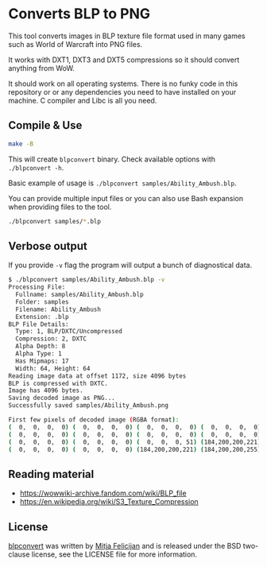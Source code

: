 # Converts BLP to PNG

This tool converts images in BLP texture file format used in many games such as
World of Warcraft into PNG files.

It works with DXT1, DXT3 and DXT5 compressions so it should convert anything
from WoW.

It should work on all operating systems. There is no funky code in this
repository or or any dependencies you need to have installed on your machine. C
compiler and Libc is all you need.

## Compile & Use

```sh
make -B
```

This will create `blpconvert` binary. Check available options with
`./blpconvert -h`.

Basic example of usage is `./blpconvert samples/Ability_Ambush.blp`.

You can provide multiple input files or you can also use Bash expansion when
providing files to the tool.

```sh
./blpconvert samples/*.blp
```

## Verbose output

If you provide `-v` flag the program will output a bunch of diagnostical data.

```sh
$ ./blpconvert samples/Ability_Ambush.blp -v
Processing File:
  Fullname: samples/Ability_Ambush.blp
  Folder: samples
  Filename: Ability_Ambush
  Extension: .blp
BLP File Details:
  Type: 1, BLP/DXTC/Uncompressed
  Compression: 2, DXTC
  Alpha Depth: 8
  Alpha Type: 1
  Has Mipmaps: 17
  Width: 64, Height: 64
Reading image data at offset 1172, size 4096 bytes
BLP is compressed with DXTC.
Image has 4096 bytes.
Saving decoded image as PNG...
Successfully saved samples/Ability_Ambush.png

First few pixels of decoded image (RGBA format):
(  0,  0,  0,  0) (  0,  0,  0,  0) (  0,  0,  0,  0) (  0,  0,  0,  0)
(  0,  0,  0,  0) (  0,  0,  0,  0) (  0,  0,  0,  0) (  0,  0,  0,  0)
(  0,  0,  0,  0) (  0,  0,  0,  0) (  0,  0,  0, 51) (184,200,200,221)
(  0,  0,  0,  0) (  0,  0,  0,  0) (184,200,200,221) (184,200,200,255)
```

## Reading material

- https://wowwiki-archive.fandom.com/wiki/BLP_file
- https://en.wikipedia.org/wiki/S3_Texture_Compression

## License

[blpconvert](https://github.com/mitjafelicijan/blpconvert) was written by [Mitja
Felicijan](https://mitjafelicijan.com) and is released under the BSD
two-clause license, see the LICENSE file for more information.
